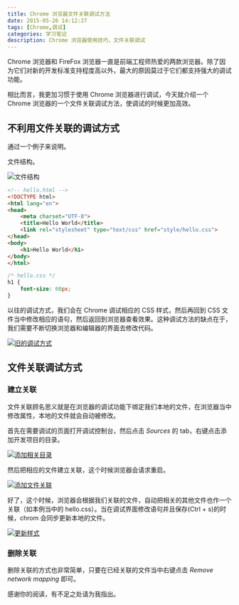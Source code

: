 ```yaml
---
title: Chrome 浏览器文件关联调试方法
date: 2015-05-26 14:12:27
tags: [Chrome,调试]
categories: 学习笔记
description: Chrome 浏览器使用技巧，文件关联调试
---
```


Chrome 浏览器和 FireFox 浏览器一直是前端工程师热爱的两款浏览器。除了因为它们对新的开发标准支持程度高以外，最大的原因莫过于它们都支持强大的调试功能。

相比而言，我更加习惯于使用 Chrome 浏览器进行调试，今天就介绍一个 Chrome 浏览器的一个文件关联调试方法，使调试的时候更加高效。

## 不利用文件关联的调试方式

通过一个例子来说明。

文件结构。

![文件结构](https://acwong-blog.oss-cn-shenzhen.aliyuncs.com/2015-05_hello-folder-structure.PNG)

```html
<!-- hello.html -->
<!DOCTYPE html>
<html lang="en">
<head>
    <meta charset="UTF-8">
    <title>Hello World</title>
    <link rel="stylesheet" type="text/css" href="style/hello.css">
</head>
<body>
    <h1>Hello World</h1>
</body>
</html>
```

```css
/* hello.css */
h1 {
    font-size: 60px;
}
```

以往的调试方式，我们会在 Chrome 调试相应的 CSS 样式，然后再回到 CSS 文件当中修改相应的语句，然后返回到浏览器查看效果。这种调试方法的缺点在于，我们需要不断切换浏览器和编辑器的界面去修改代码。

[![旧的调试方式](https://acwong-blog.oss-cn-shenzhen.aliyuncs.com/2015-05_old-debugging.gif)](https://acwong-blog.oss-cn-shenzhen.aliyuncs.com/2015-05_old-debugging.gif)

## 文件关联调试方式

### 建立关联

文件关联顾名思义就是在浏览器的调试功能下绑定我们本地的文件，在浏览器当中修改属性，本地的文件就会自动被修改。

首先在需要调试的页面打开调试控制台，然后点击 *Sources* 的 tab，右键点击添加开发项目的目录。

[![添加相关目录](https://acwong-blog.oss-cn-shenzhen.aliyuncs.com/2015-05_add-folder.gif)](https://acwong-blog.oss-cn-shenzhen.aliyuncs.com/2015-05_add-folder.gif)

然后把相应的文件建立关联，这个时候浏览器会请求重启。

[![添加文件关联](https://acwong-blog.oss-cn-shenzhen.aliyuncs.com/2015-05_map-network.gif)](https://acwong-blog.oss-cn-shenzhen.aliyuncs.com/2015-05_map-network.gif)

好了，这个时候，浏览器会根据我们关联的文件，自动把相关的其他文件也作一个关联（如本例当中的 hello.css）。当在调试界面修改语句并且保存(Ctrl + s)的时候，chrom 会同步更新本地的文件。

[![更新样式](https://acwong-blog.oss-cn-shenzhen.aliyuncs.com/2015-05_update-css.gif)](https://acwong-blog.oss-cn-shenzhen.aliyuncs.com/2015-05_update-css.gif)

### 删除关联

删除关联的方式也非常简单，只要在已经关联的文件当中右键点击 *Remove network mapping* 即可。

感谢你的阅读，有不足之处请为我指出。
